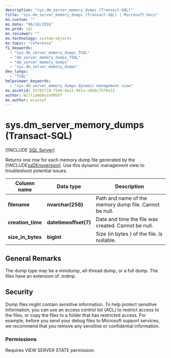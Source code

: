 ```yaml
---
description: "sys.dm_server_memory_dumps (Transact-SQL)"
title: "sys.dm_server_memory_dumps (Transact-SQL) | Microsoft Docs"
ms.custom: ""
ms.date: "06/10/2016"
ms.prod: sql
ms.reviewer: ""
ms.technology: system-objects
ms.topic: "reference"
f1_keywords: 
  - "sys.dm_server_memory_dumps_TSQL"
  - "dm_server_memory_dumps_TSQL"
  - "dm_server_memory_dumps"
  - "sys.dm_server_memory_dumps"
dev_langs: 
  - "TSQL"
helpviewer_keywords: 
  - "sys.dm_server_memory_dumps dynamic management view"
ms.assetid: 41782719-f54d-4e11-941a-c050c7576e23
author: WilliamDAssafMSFT
ms.author: wiassaf
---
```

# sys.dm_server_memory_dumps (Transact-SQL)
[!INCLUDE [SQL Server](../../includes/applies-to-version/sqlserver.md)]

  Returns one row for each memory dump file generated by the [!INCLUDE[ssDEnoversion](../../includes/ssdenoversion-md.md)]. Use this dynamic management view to troubleshoot potential issues.  
 
|Column name|Data type|Description|  
|-----------------|---------------|-----------------|  
|**filename**|**nvarchar(256)**|Path and name of the memory dump file. Cannot be null.|  
|**creation_time**|**datetimeoffset(7)**|Date and time the file was created. Cannot be null.|  
|**size_in_bytes**|**bigint**|Size (in bytes ) of the file. Is nullable.|  
  
## General Remarks  
 The dump type may be a minidump, all-thread dump, or a full dump. The files have an extension of .mdmp.  
  
## Security  
 Dump files might contain sensitive information. To help protect sensitive information, you can use an access control list (ACL) to restrict access to the files, or copy the files to a folder that has restricted access. For example, before you send your debug files to Microsoft support services, we recommend that you remove any sensitive or confidential information.  
  
### Permissions  
 Requires VIEW SERVER STATE permission.  
  
  
